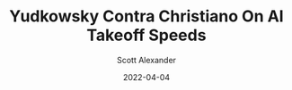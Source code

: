 ---
layout: podcast
title: "Yudkowsky Contra Christiano On AI Takeoff Speeds"
author: Scott Alexander
description: https://astralcodexten.substack.com/p/yudkowsky-contra-christiano-on-ai
date: 2022-04-04
length: 11055588
duration: 2764
guid: yudkowsky-contra-christiano-on-ai
---